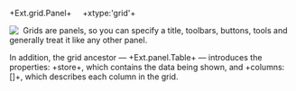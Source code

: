 +Ext.grid.Panel+&nbsp;&nbsp;&nbsp;&nbsp;&nbsp;+xtype:'grid'+

<img src="resources/images/grids/GridUML.png" align="left" style="margin-right: 8px"/>

Grids are panels, so you can specify a title, toolbars, buttons, tools and generally
treat it like any other panel.

In addition, the grid ancestor &mdash; +Ext.panel.Table+ &mdash; introduces the 
properties: +store+, which contains the data being shown, and +columns:[]+, which describes 
each column in the grid.

